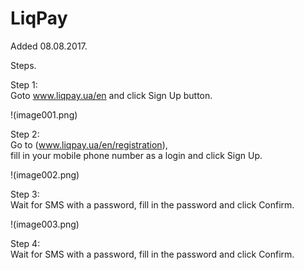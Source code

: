 # LiqPay

Added 08.08.2017.

Steps.

Step 1:  
Goto www.liqpay.ua/en and click Sign Up button.

!(image001.png)

Step 2:  
Go to (www.liqpay.ua/en/registration),  
fill in your mobile phone number as a login and click Sign Up.

!(image002.png)

Step 3:  
Wait for SMS with a password, fill in the password and click Confirm.

!(image003.png)

Step 4:  
Wait for SMS with a password, fill in the password and click Confirm.
